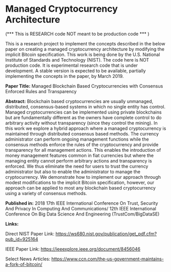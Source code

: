 Managed Cryptocurrency Architecture 
===========================================

(*** This is RESEARCH code NOT meant to be production code *** )

This is a research project to implement the concepts described in the below paper on creating a managed cryptocurrency architecture by modifying the implicit Bitcoin specification. This work is being done by the U.S. National Institute of Standards and Technology (NIST). The code here is NOT production code. It is experimental research code that is under development. A stable version is expected to be available, partially implementing the concepts in the paper, by March 2019.

**Paper Title:** Managed Blockchain Based Cryptocurrencies with Consensus Enforced Rules and Transparency

**Abstract:**
Blockchain based cryptocurrencies are usually unmanaged, distributed, consensus-based systems in which no single entity has control. Managed cryptocurrencies can be implemented using private blockchains but are fundamentally different as the owners have complete control to do arbitrary activity without transparency (since they control the mining). In this work we explore a hybrid approach where a managed cryptocurrency is maintained through distributed consensus based methods. The currency administrator can perform ongoing management functions while the consensus methods enforce the rules of the cryptocurrency and provide transparency for all management actions. This enables the introduction of money management features common in fiat currencies but where the managing entity cannot perform arbitrary actions and transparency is enforced. We thus eliminate the need for users to trust the currency administrator but also to enable the administrator to manage the cryptocurrency. We demonstrate how to implement our approach through modest modifications to the implicit Bitcoin specification, however, our approach can be applied to most any blockchain based cryptocurrency using a variety of consensus methods.

**Published in:** 2018 17th IEEE International Conference On Trust, Security And Privacy In Computing And Communications/ 12th IEEE International Conference On Big Data Science And Engineering (TrustCom/BigDataSE)

**Links:**

Direct NIST Paper Link: https://ws680.nist.gov/publication/get_pdf.cfm?pub_id=925164 

IEEE Paper Link: https://ieeexplore.ieee.org/document/8456046

Select News Articles: 
https://www.ccn.com/the-us-government-maintains-a-fork-of-bitcoin/
